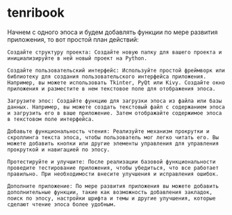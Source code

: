 # tenribook
Начнем с одного эпоса и будем добавлять функции по мере развития приложения, то вот простой план действий:

    Создайте структуру проекта: Создайте новую папку для вашего проекта и инициализируйте в ней новый проект на Python.

    Создайте пользовательский интерфейс: Используйте простой фреймворк или библиотеку для создания пользовательского интерфейса приложения. Например, вы можете использовать Tkinter, PyQt или Kivy. Создайте окно приложения и разместите в нем текстовое поле для отображения эпоса.

    Загрузите эпос: Создайте функцию для загрузки эпоса из файла или базы данных. Например, вы можете создать текстовый файл с содержанием эпоса и загрузить его в ваше приложение. Затем отображайте содержимое эпоса в текстовом поле интерфейса.

    Добавьте функциональность чтения: Реализуйте механизм прокрутки и скроллинга текста эпоса, чтобы пользователь мог легко читать его. Вы можете добавить кнопки или другие элементы управления для управления прокруткой и навигацией по эпосу.

    Протестируйте и улучшите: После реализации базовой функциональности проведите тестирование приложения, чтобы убедиться, что все работает правильно. При необходимости внесите улучшения и исправления ошибок.

    Дополните приложение: По мере развития приложения вы можете добавить дополнительные функции, такие как возможность добавления закладок, поиск по эпосу, настройки шрифта и темы и другие улучшения, которые сделают чтение эпоса более удобным.
